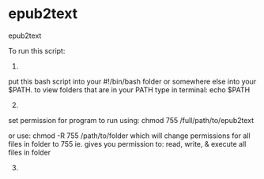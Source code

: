 # epub2text
epub2text

To run this script:

1.
put this bash script into your #!/bin/bash folder or somewhere else into your $PATH.
to view folders that are in your PATH type in terminal:
echo $PATH

2.
set permission for program to run using:
chmod 755 /full/path/to/epub2text

or use:
chmod -R 755 /path/to/folder
which will change permissions for all files in folder to 755 
ie. gives you permission to: read, write, & execute all files in folder

3.

